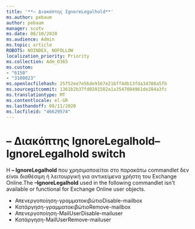 ```yaml
---
title: '**– Διακόπτης IgnoreLegalhold**'
ms.author: pebaum
author: pebaum
manager: scotv
ms.date: 08/10/2020
ms.audience: Admin
ms.topic: article
ROBOTS: NOINDEX, NOFOLLOW
localization_priority: Priority
ms.collection: Adm_O365
ms.custom:
- "6150"
- "3100023"
ms.openlocfilehash: 25f52ee7e56de9167e216ff4db13fda34708a5fb
ms.sourcegitcommit: 1361b2b37fd0201502a1a3547084961de284a3fc
ms.translationtype: MT
ms.contentlocale: el-GR
ms.lasthandoff: 08/11/2020
ms.locfileid: "46629574"
---
```

# <a name="ignorelegalhold-switch"></a><span data-ttu-id="e87bf-102">**– Διακόπτης IgnoreLegalhold**</span><span class="sxs-lookup"><span data-stu-id="e87bf-102">**–IgnoreLegalhold** switch</span></span>

<span data-ttu-id="e87bf-103">Η **– IgnoreLegalhold** που χρησιμοποιείται στο παρακάτω commandlet δεν είναι διαθέσιμη ή λειτουργική για αντικείμενα χρήστη του Exchange Online.</span><span class="sxs-lookup"><span data-stu-id="e87bf-103">The **–IgnoreLegalhold** used in the following commandlet isn't available or functional for Exchange Online user objects.</span></span>

- <span data-ttu-id="e87bf-104">Απενεργοποίηση-γραμματοκιβώτιο</span><span class="sxs-lookup"><span data-stu-id="e87bf-104">Disable-mailbox</span></span>
- <span data-ttu-id="e87bf-105">Κατάργηση-γραμματοκιβώτιο</span><span class="sxs-lookup"><span data-stu-id="e87bf-105">Remove-mailbox</span></span>
- <span data-ttu-id="e87bf-106">Απενεργοποίηση-MailUser</span><span class="sxs-lookup"><span data-stu-id="e87bf-106">Disable-mailuser</span></span>
- <span data-ttu-id="e87bf-107">Κατάργηση-MailUser</span><span class="sxs-lookup"><span data-stu-id="e87bf-107">Remove-mailuser</span></span>